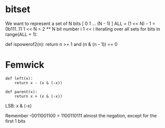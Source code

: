 # bitset

We want to represent a set of N bits [ 0 1 ... (N - 1) ]
ALL = (1 << N) - 1 = 0b111..11
1 << N = 2 ** N
bit number i 1 << i
Iterating over all sets
for bits in range(ALL + 1):


def ispowerof2(n):
    return n >= 1 and (n & (n - 1)) == 0


# Femwick

```
def left(x):
    return x - (x & (-x))

def parent(x):
    return x + (x & (-x))
```

LSB: x & (-x)

Remember  -0011001100
         = 1100110111    almost the negation, except for the first 1 bits